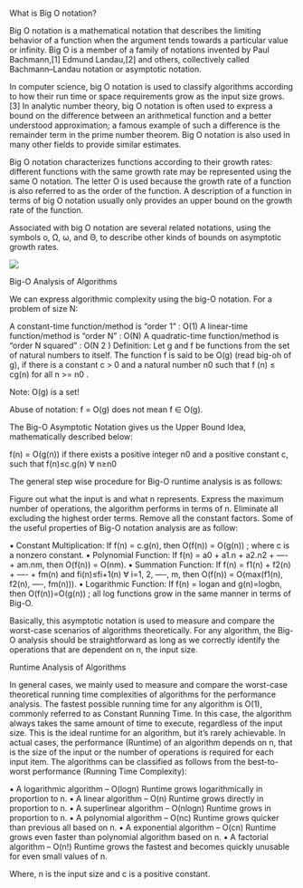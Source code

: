 What is Big O notation?

Big O notation is a mathematical notation that describes the limiting behavior of a function when the argument tends towards a particular value or infinity. Big O is a member of a family of notations invented by Paul Bachmann,[1] Edmund Landau,[2] and others, collectively called Bachmann–Landau notation or asymptotic notation.

In computer science, big O notation is used to classify algorithms according to how their run time or space requirements grow as the input size grows.[3] In analytic number theory, big O notation is often used to express a bound on the difference between an arithmetical function and a better understood approximation; a famous example of such a difference is the remainder term in the prime number theorem. Big O notation is also used in many other fields to provide similar estimates.

Big O notation characterizes functions according to their growth rates: different functions with the same growth rate may be represented using the same O notation. The letter O is used because the growth rate of a function is also referred to as the order of the function. A description of a function in terms of big O notation usually only provides an upper bound on the growth rate of the function.

Associated with big O notation are several related notations, using the symbols o, Ω, ω, and Θ, to describe other kinds of bounds on asymptotic growth rates.

![](https://media.geeksforgeeks.org/wp-content/cdn-uploads/mypic.png)

Big-O Analysis of Algorithms

We can express algorithmic complexity using the big-O notation. For a problem of size N:

A constant-time function/method is “order 1” : O(1)
A linear-time function/method is “order N” : O(N)
A quadratic-time function/method is “order N squared” : O(N 2 )
Definition: Let g and f be functions from the set of natural numbers to itself. The function f is said to be O(g) (read big-oh of g), if there is a constant c > 0 and a natural number n0 such that f (n) ≤ cg(n) for all n >= n0 .

Note: O(g) is a set!

Abuse of notation: f = O(g) does not mean f ∈ O(g).

The Big-O Asymptotic Notation gives us the Upper Bound Idea, mathematically described below: 

f(n) = O(g(n)) if there exists a positive integer n0 and a positive constant c, such that f(n)≤c.g(n) ∀ n≥n0 

The general step wise procedure for Big-O runtime analysis is as follows:  

Figure out what the input is and what n represents.
Express the maximum number of operations, the algorithm performs in terms of n.
Eliminate all excluding the highest order terms.
Remove all the constant factors.
Some of the useful properties of Big-O notation analysis are as follow: 

▪ Constant Multiplication: 
If f(n) = c.g(n), then O(f(n)) = O(g(n)) ; where c is a nonzero constant. 
▪ Polynomial Function: 
If f(n) = a0 + a1.n + a2.n2 + —- + am.nm, then O(f(n)) = O(nm). 
▪ Summation Function: 
If f(n) = f1(n) + f2(n) + —- + fm(n) and fi(n)≤fi+1(n) ∀ i=1, 2, —-, m, 
then O(f(n)) = O(max(f1(n), f2(n), —-, fm(n))). 
▪ Logarithmic Function: 
If f(n) = logan and g(n)=logbn, then O(f(n))=O(g(n)) 
; all log functions grow in the same manner in terms of Big-O.

 Basically, this asymptotic notation is used to measure and compare the worst-case scenarios of algorithms theoretically. For any algorithm, the Big-O analysis should be straightforward as long as we correctly identify the operations that are dependent on n, the input size. 

Runtime Analysis of Algorithms

In general cases, we mainly used to measure and compare the worst-case theoretical running time complexities of algorithms for the performance analysis. 
The fastest possible running time for any algorithm is O(1), commonly referred to as Constant Running Time. In this case, the algorithm always takes the same amount of time to execute, regardless of the input size. This is the ideal runtime for an algorithm, but it’s rarely achievable. 
In actual cases, the performance (Runtime) of an algorithm depends on n, that is the size of the input or the number of operations is required for each input item. 
The algorithms can be classified as follows from the best-to-worst performance (Running Time Complexity): 

▪ A logarithmic algorithm – O(logn) 
Runtime grows logarithmically in proportion to n. 
▪ A linear algorithm – O(n) 
Runtime grows directly in proportion to n. 
▪ A superlinear algorithm – O(nlogn) 
Runtime grows in proportion to n. 
▪ A polynomial algorithm – O(nc) 
Runtime grows quicker than previous all based on n. 
▪ A exponential algorithm – O(cn) 
Runtime grows even faster than polynomial algorithm based on n. 
▪ A factorial algorithm – O(n!) 
Runtime grows the fastest and becomes quickly unusable for even 
small values of n.  

Where, n is the input size and c is a positive constant. 